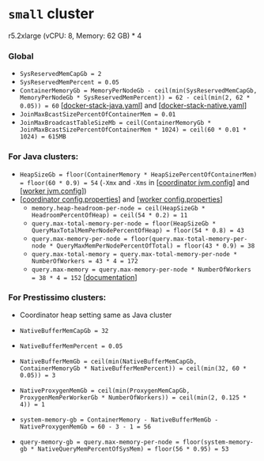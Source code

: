 # `small` cluster
r5.2xlarge (vCPU: 8, Memory: 62 GB) * 4

### Global
* `SysReservedMemCapGb = 2`
* `SysReservedMemPercent = 0.05`
* `ContainerMemoryGb = MemoryPerNodeGb - ceil(min(SysReservedMemCapGb, MemoryPerNodeGb * SysReservedMemPercent)) = 62 - ceil(min(2, 62 * 0.05)) = 60` [[docker-stack-java.yaml](docker-stack-java.yaml)] and [[docker-stack-native.yaml](docker-stack-native.yaml)]
* `JoinMaxBcastSizePercentOfContainerMem = 0.01`
* `JoinMaxBroadcastTableSizeMb = ceil(ContainerMemoryGb * JoinMaxBcastSizePercentOfContainerMem * 1024) = ceil(60 * 0.01 * 1024) = 615MB`
### For Java clusters:
* `HeapSizeGb = floor(ContainerMemory * HeapSizePercentOfContainerMem) = floor(60 * 0.9) = 54` (`-Xmx` and `-Xms` in [[coordinator jvm.config](coordinator/jvm.config)] and [[worker jvm.config](workers/jvm.config)])
* [[coordinator config.properties](coordinator/config.properties)] and [[worker config.properties](worker/config.properties)]
  * `memory.heap-headroom-per-node = ceil(HeapSizeGb * HeadroomPercentOfHeap) = ceil(54 * 0.2) = 11`
  * `query.max-total-memory-per-node = floor(HeapSizeGb * QueryMaxTotalMemPerNodePercentOfHeap) = floor(54 * 0.8) = 43`
  * `query.max-memory-per-node = floor(query.max-total-memory-per-node * QueryMaxMemPerNodePercentOfTotal) = floor(43 * 0.9) = 38`
  * `query.max-total-memory = query.max-total-memory-per-node * NumberOfWorkers = 43 * 4 = 172`
  * `query.max-memory = query.max-memory-per-node * NumberOfWorkers = 38 * 4 = 152` [[documentation](https://prestodb.io/docs/current/admin/properties.html#memory-management-properties)]
### For Prestissimo clusters:
* Coordinator heap setting same as Java cluster
* `NativeBufferMemCapGb = 32`
* `NativeBufferMemPercent = 0.05`
* `NativeBufferMemGb = ceil(min(NativeBufferMemCapGb, ContainerMemoryGb * NativeBufferMemPercent)) = ceil(min(32, 60 * 0.05)) = 3`
* `NativeProxygenMemGb = ceil(min(ProxygenMemCapGb, ProxygenMemPerWorkerGb * NumberOfWorkers)) = ceil(min(2, 0.125 * 4)) = 1`

* `system-memory-gb = ContainerMemory - NativeBufferMemGb - NativeProxygenMemGb = 60 - 3 - 1 = 56`
* `query-memory-gb = query.max-memory-per-node = floor(system-memory-gb * NativeQueryMemPercentOfSysMem) = floor(56 * 0.95) = 53`
